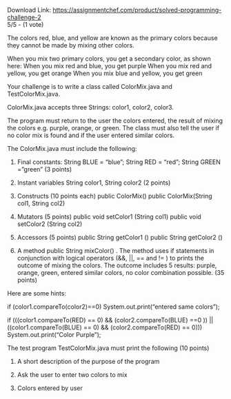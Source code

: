 Download Link: https://assignmentchef.com/product/solved-programming-challenge-2
<br>
5/5 - (1 vote)

The colors red, blue, and yellow are known as the primary colors because they cannot be made by mixing other colors.



When you mix two primary colors, you get a secondary color, as shown here: When you mix red and blue, you get purple When you mix red and yellow, you get orange When you mix blue and yellow, you get green

Your challenge is to write a class called ColorMix.java and TestColorMix.java.

ColorMix.java accepts three Strings: color1, color2, color3.

The program must return to the user the colors entered, the result of mixing the colors e.g. purple, orange, or green. The class must also tell the user if no color mix is found and if the user entered similar colors.

The ColorMix.java must include the following:

1. Final constants: String BLUE = “blue”; String RED = “red”; String GREEN =”green” (3 points)

2. Instant variables String color1, String color2 (2 points)

3. Constructs (10 points each) public ColorMix() public ColorMix(String col1, String col2)

4. Mutators (5 points) public void setColor1 (String col1) public void setColor2 (String col2)

5. Accessors (5 points) public String getColor1 () public String getColor2 ()

6. A method public String mixColor() . The method uses if statements in conjunction with logical operators (&amp;&amp;, ||, == and != ) to prints the outcome of mixing the colors. The outcome includes 5 results: purple, orange, green, entered similar colors, no color combination possible. (35 points)

Here are some hints:

if (color1.compareTo(color2)==0) System.out.print(“entered same colors”);

if (((color1.compareTo(RED) == 0) &amp;&amp; (color2.compareTo(BLUE) ==0 )) || ((color1.compareTo(BLUE) == 0) &amp;&amp; (color2.compareTo(RED) == 0))) System.out.print(“Color Purple”);

The test program TestColorMix.java must print the following (10 points)

1. A short description of the purpose of the program

2. Ask the user to enter two colors to mix

3. Colors entered by user